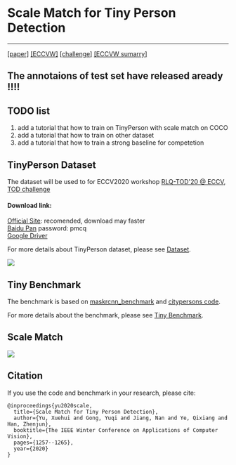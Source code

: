 # Scale Match for Tiny Person Detection

------------------------
[[paper]](http://openaccess.thecvf.com/content_WACV_2020/papers/Yu_Scale_Match_for_Tiny_Person_Detection_WACV_2020_paper.pdf) [[ECCVW]](https://rlq-tod.github.io/challenge1.html)
[[challenge]](https://competitions.codalab.org/competitions/24551)
[[ECCVW sumarry]](https://arxiv.org/abs/2009.07506)

## **The annotaions of test set have released aready !!!!**

## TODO list
1. add a tutorial that how to train on TinyPerson with scale match on COCO
2. add a tutorial that how to train on other dataset
3. add a tutorial that how to train a strong baseline for competetion

## TinyPerson Dataset

The dataset will be used to for ECCV2020 workshop [RLQ-TOD'20 @ ECCV](https://rlq-tod.github.io/challenge1.html), [TOD challenge](https://competitions.codalab.org/competitions/24551)

#### Download link:
[Official Site](http://vision.ucas.ac.cn/resource.asp): recomended, download may faster<br/>
[Baidu Pan](https://pan.baidu.com/s/1kkugS6y2vT4IrmEV_2wtmQ)   password: pmcq<br/>
[Google Driver](https://drive.google.com/open?id=1KrH9uEC9q4RdKJz-k34Q6v5hRewU5HOw)<br/>

For more details about TinyPerson dataset, please see [Dataset](dataset/).

![](figure/annotation_rule.jpg)

## Tiny Benchmark
The benchmark is based on [maskrcnn_benchmark](https://github.com/facebookresearch/maskrcnn-benchmark) and [citypersons code](https://bitbucket.org/shanshanzhang/citypersons/src/default/evaluation/).

For more details about the benchmark, please see [Tiny Benchmark](tiny_benchmark/).

## Scale Match

![](figure/scale_match.jpg)

## Citation

If you use the code and benchmark in your research, please cite:
```
@inproceedings{yu2020scale,
  title={Scale Match for Tiny Person Detection},
  author={Yu, Xuehui and Gong, Yuqi and Jiang, Nan and Ye, Qixiang and Han, Zhenjun},
  booktitle={The IEEE Winter Conference on Applications of Computer Vision},
  pages={1257--1265},
  year={2020}
}
```

